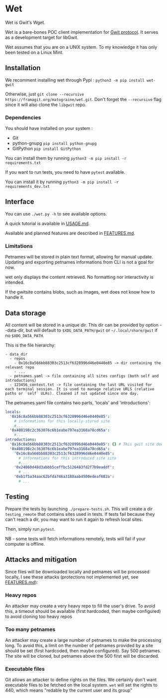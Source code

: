 # Wet

Wet is Gwit's Wget.

Wet is a bare-bones POC client implementation for [Gwit protocol](https://gwit.site/).
It serves as a development target for libGwit.

Wet assumes that you are on a UNIX system. To my knowledge it has only been tested on a Linux Mint.

## Installation

We recomment installing wet through Pypi : `python3 -m pip install wet-gwit`

Otherwise, just `git clone --recursive https://framagit.org/matograine/wet.git`.
Don't forget the `--recursive` flag since it will also clone the `libgwit` repo.

### Dependencies

You should have installed on your system :
- Git
- python-gnupg `pip install python-gnupg`
- GitPython `pip install GitPython`

You can install them by running `python3 -m pip install -r requirements.txt`

If you want to run tests, you need to have `pytest` available.

You can install it by running `python3 -m pip install -r requirements_dev.txt`

## Interface

You can use `./wet.py -h` to see available options.

A quick tutorial is available in [USAGE.md](USAGE.md).

Available and planned features are described in [FEATURES.md](FEATURES.md).

### Limitations

Petnames will be stored in plain text format, allowing for manual update.
Updating and exporting petnames informations from CLI is not a goal for now.

wet only displays the content retrieved. No formatting nor interactivity is intended.

If the gwitsite contains blobs, such as images, wet does not know how to handle it.

## Data storage

All content will be stored in a unique dir. This dir can be provided by option --data-dir, but will default to `$XDG_DATA_PATH/gwit` or `~/.local/share/gwit` if no `$XDG_DATA_PATH`.

This is the file hierarchy:
```
- data_dir
  - repos
    - 0x16c8a566bb88303c2513cf6328996d46e0440e85 -> dir containing the relevant repo
    - ...
  - petnames.yaml -> file containing all sites configs (both self and introductions)
  - 123456_context.txt -> file containing the last URL visited for each terminal session. It is used to manage relative URLS (relative paths or `self` ULRs). Cleaned if not updated since one day.
```

The petnames.yaml file contains two parts, 'locals' and 'introductions':
```yaml
locals:
  '0x16c8a566bb88303c2513cf6328996d46e0440e85':
    # informations for this locally-stored site
    #...
  '0x408198c2c363076c6b1eabe797ea3168a78cd65a':
    #...
introductions:
  '0x16c8a566bb88303c2513cf6328996d46e0440e85': {} # This gwit site does no contain any introductions
  '0x408198c2c363076c6b1eabe797ea3168a78cd65a':
    '0x16c8a566bb88303c2513cf6328996d46e0440e85':
      # informations for this introduced site site
      #...
    '0x24860d48d3abbb5ceffbc5126483fd2f7b9eaddf':
      # ...
    '0xb1f5a34aac62bfda746a3188aab4500edeaf682a':
      # ...
```

## Testing

Prepare the tests by launching `./prepare-tests.sh`. This will create a dir `testing_remote` that contains sites used in tests. If tests fail because they can't reach a dir, you may want to run it again to refresh local sites.

Then, simply run `pytest`.

NB - some tests will fetch informations remotely, tests will fail if your computer is offline.

## Attacks and mitigation

Since files will be downloaded locally and petnames will be processed locally, I see these attacks (protections not implemented yet, see [FEATURES.md](./FEATURES.md)):

### Heavy repos

An attacker may create a very heavy repo to fill the user's drive.
To avoid this, a timeout should be available (first hardcoded, then maybe configured) to avoid cloning too heavy repos

### Too many petnames

An attacker may create a large number of petnames to make the processing long.
To avoid this, a limit on the number of petnames provided by a site should be set (first hardcoded, then maybe configured).
Say 500 petnames.
The site will be cloned, but petnames above the 500 first will be discarded.

### Executable files

Git allows an attacker to define rights on the files. We certainly don't want executable files to be fetched on the local system.
`wet` will set the rights to 440, which means "redable by the current user and its group"
